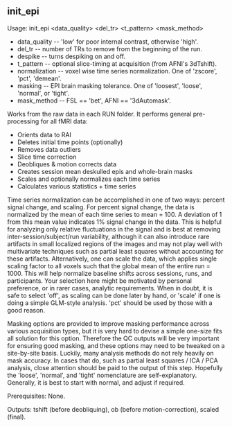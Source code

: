 init_epi
--------
Usage: init_epi <data_quality> <del_tr> <t_pattern> <normalization> <masking> <mask_method>

+ data_quality -- 'low' for poor internal contrast, otherwise 'high'.
+ del_tr -- number of TRs to remove from the beginning of the run.
+ despike -- turns despiking on and off.
+ t_pattern -- optional slice-timing at acquisition (from AFNI's 3dTshift).
+ normalization -- voxel wise time series normalization. One of 'zscore', 'pct', 'demean'.
+ masking -- EPI brain masking tolerance. One of 'loosest', 'loose', 'normal', or 'tight'.
+ mask_method -- FSL == 'bet', AFNI == '3dAutomask'.

Works from the raw data in each RUN folder. It performs general pre-processing for all fMRI data:

+ Orients data to RAI
+ Deletes initial time points (optionally)
+ Removes data outliers
+ Slice time correction
+ Deobliques \& motion corrects data
+ Creates session mean deskulled epis and whole-brain masks
+ Scales and optionally normalizes each time series
+ Calculates various statistics + time series

Time series normalization can be accomplished in one of two ways: percent signal change, and scaling. For percent signal change, the data is normalized by the mean of each time series to mean = 100. A deviation of 1 from this mean value indicates 1% signal change in the data. This is helpful for analyzing only relative fluctuations in the signal and is best at removing inter-session/subject/run variability, although it can also introduce rare artifacts in small localized regions of the images and may not play well with multivariate techniques such as partial least squares without accounting for these artifacts. Alternatively, one can scale the data, which applies single scaling factor to all voxels such that the global mean of the entire run = 1000. This will help normalize baseline shifts across sessions, runs, and participants. Your selection here might be motivated by personal preference, or in rarer cases, analytic requirements. When in doubt, it is safe to select 'off', as scaling can be done later by hand, or 'scale' if one is doing a simple GLM-style analysis. 'pct' should be used by those with a good reason.

Masking options are provided to improve masking performance across various acquisition types, but it is very hard to devise a simple one-size fits all solution for this option. Therefore the QC outputs will be very important for ensuring good masking, and these options may need to be tweaked on a site-by-site basis. Luckily, many analysis methods do not rely heavily on mask accuracy. In cases that do, such as partial least squares / ICA / PCA analysis, close attention should be paid to the output of this step. Hopefully the 'loose', 'normal', and 'tight' nomenclature are self-explanatory. Generally, it is best to start with normal, and adjust if required.

Prerequisites: None.

Outputs: tshift (before deobliquing), ob (before motion-correction), scaled (final).

